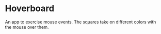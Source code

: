 # Hoverboard

An app to exercise mouse events. 
The squares take on different colors with the mouse over them.
